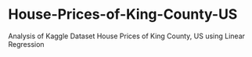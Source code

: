 # House-Prices-of-King-County-US
Analysis of Kaggle Dataset House Prices of King County, US using Linear Regression
